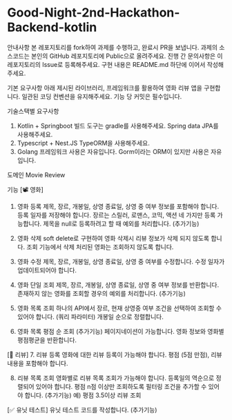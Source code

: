 # Good-Night-2nd-Hackathon-Backend-kotlin

안내사항
본 레포지토리를 fork하여 과제를 수행하고, 완료시 PR을 보냅니다.
과제의 소스코드는 본인의 GitHub 레포지토리에 Public으로 올려주세요.
진행 간 문의사항은 이 레포지토리의 Issue로 등록해주세요.
구현 내용은 README.md 하단에 이어서 작성해 주세요.

기본 요구사항
아래 제시된 라이브러리, 프레임워크를 활용하여 영화 리뷰 앱을 구현합니다.
일관된 코딩 컨벤션을 유지해주세요.
기능 당 커밋은 필수입니다.

기술스택별 요구사항
1. Kotlin + Springboot
빌드 도구는 gradle를 사용해주세요.
Spring data JPA를 사용해주세요.
2. Typescript + Nest.JS
TypeORM을 사용해주세요.
3. Golang
프레임워크 사용은 자유입니다.
Gorm이라는 ORM이 있지만 사용은 자유입니다.

도메인
Movie
Review

기능
[📽️ 영화]
1. 영화 등록
제목, 장르, 개봉일, 상영 종료일, 상영 중 여부 정보를 포함해야 합니다.
등록 일자를 저장해야 합니다.
장르는 스릴러, 로맨스, 코믹, 액션 네 가지만 등록 가능합니다.
제목을 null로 등록하려고 할 때 예외를 처리합니다. (추가기능)

2. 영화 삭제
soft delete로 구현하여 영화 삭제시 리뷰 정보가 삭제 되지 않도록 합니다.
조회 기능에서 삭제 처리된 영화는 조회하지 않도록 합니다.

3. 영화 수정
제목, 장르, 개봉일, 상영 종료일, 상영 중 여부를 수정합니다.
수정 일자가 업데이트되어야 합니다.

4. 영화 단일 조회
제목, 장르, 개봉일, 상영 종료일, 상영 중 여부 정보를 반환합니다.
존재하지 않는 영화를 조회할 경우의 예외를 처리합니다. (추가기능)

5. 영화 목록 조회
하나의 API에서 장르, 현재 상영중 여부 조건을 선택하여 조회할 수 있어야 합니다. (쿼리 파라미터)
개봉일 순으로 정렬합니다.

6. 영화 목록 평점 순 조회 (추가기능)
페이지네이션이 가능합니다.
영화 정보와 영화별 평점평균을 반환합니다.



[📝 리뷰]
7. 리뷰 등록
영화에 대한 리뷰 등록이 가능해야 합니다.
평점 (5점 만점), 리뷰 내용을 포함해야 합니다.

8. 리뷰 목록 조회
영화별로 리뷰 목록 조회가 가능해야 합니다.
등록일의 역순으로 정렬되어 있어야 합니다.
평점 n점 이상만 조회하도록 필터링 조건을 추가할 수 있어야 합니다. (추가기능) 예) 평점 3.5이상 리뷰 조회



[✅ 유닛 테스트]
유닛 테스트 코드를 작성합니다. (추가기능)

